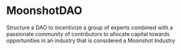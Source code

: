 # MoonshotDAO
Structure a DAO to incentivize a group of experts combined with a passionate community of contributors to allocate capital towards opportunities in an industry that is considered a Moonshot Industry
